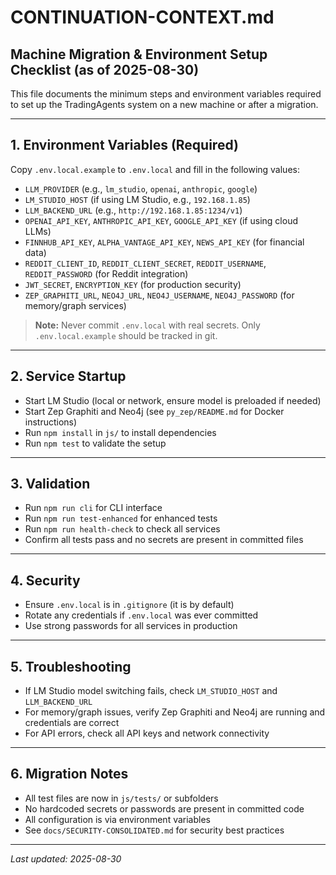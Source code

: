 # CONTINUATION-CONTEXT.md

## Machine Migration & Environment Setup Checklist (as of 2025-08-30)

This file documents the minimum steps and environment variables required to set up the TradingAgents system on a new machine or after a migration.

---

## 1. Environment Variables (Required)

Copy `.env.local.example` to `.env.local` and fill in the following values:

- `LLM_PROVIDER` (e.g., `lm_studio`, `openai`, `anthropic`, `google`)
- `LM_STUDIO_HOST` (if using LM Studio, e.g., `192.168.1.85`)
- `LLM_BACKEND_URL` (e.g., `http://192.168.1.85:1234/v1`)
- `OPENAI_API_KEY`, `ANTHROPIC_API_KEY`, `GOOGLE_API_KEY` (if using cloud LLMs)
- `FINNHUB_API_KEY`, `ALPHA_VANTAGE_API_KEY`, `NEWS_API_KEY` (for financial data)
- `REDDIT_CLIENT_ID`, `REDDIT_CLIENT_SECRET`, `REDDIT_USERNAME`, `REDDIT_PASSWORD` (for Reddit integration)
- `JWT_SECRET`, `ENCRYPTION_KEY` (for production security)
- `ZEP_GRAPHITI_URL`, `NEO4J_URL`, `NEO4J_USERNAME`, `NEO4J_PASSWORD` (for memory/graph services)

> **Note:** Never commit `.env.local` with real secrets. Only `.env.local.example` should be tracked in git.

---

## 2. Service Startup

- Start LM Studio (local or network, ensure model is preloaded if needed)
- Start Zep Graphiti and Neo4j (see `py_zep/README.md` for Docker instructions)
- Run `npm install` in `js/` to install dependencies
- Run `npm test` to validate the setup

---

## 3. Validation

- Run `npm run cli` for CLI interface
- Run `npm run test-enhanced` for enhanced tests
- Run `npm run health-check` to check all services
- Confirm all tests pass and no secrets are present in committed files

---

## 4. Security

- Ensure `.env.local` is in `.gitignore` (it is by default)
- Rotate any credentials if `.env.local` was ever committed
- Use strong passwords for all services in production

---

## 5. Troubleshooting

- If LM Studio model switching fails, check `LM_STUDIO_HOST` and `LLM_BACKEND_URL`
- For memory/graph issues, verify Zep Graphiti and Neo4j are running and credentials are correct
- For API errors, check all API keys and network connectivity

---

## 6. Migration Notes

- All test files are now in `js/tests/` or subfolders
- No hardcoded secrets or passwords are present in committed code
- All configuration is via environment variables
- See `docs/SECURITY-CONSOLIDATED.md` for security best practices

---

_Last updated: 2025-08-30_
